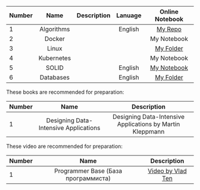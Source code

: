 | Number        | Name                             | Description                                                   |  Lanuage         |  Online Notebook | 
| ------------- |:--------------------------------:|:-------------------------------------------------------------:|:----------------:|:----------------:|
|  1            |       Algorithms              |                        | English          | [My Repo](https://github.com/BISH0808/Algorithms)
|  2           |       Docker      |                     |        | My Notebook
|  3           |       Linux      |                     |        |  [My Folder](https://github.com/BISH0808/IT-interview-prep/tree/main/Linux)
|  4           |       Kubernetes     |                     |        | My Notebook
|  5           |       SOLID     |                     |     English    |   [My Notebook](https://colab.research.google.com/github/BISH0808/IT-interview-prep/blob/main/SOLID.ipynb)
|  6           |       Databases    |                     |     English    |  [My Folder](https://github.com/BISH0808/IT-interview-prep/tree/main/Databases)

These books are recommended for preparation:

| Number        | Name                             | Description                                                   |  
| ------------- |:--------------------------------:|:-------------------------------------------------------------:|
|  1            |       Designing Data-Intensive Applications           |       Designing Data-Intensive Applications by Martin Kleppmann                   |

These video are recommended for preparation:

| Number        | Name                             | Description                                                   |  
| ------------- |:--------------------------------:|:-------------------------------------------------------------:|
|  1            |       Programmer Base (База программиста)         |       [Video by Vlad Ten](https://www.youtube.com/watch?v=X-tlxRa-MP4)                 |
